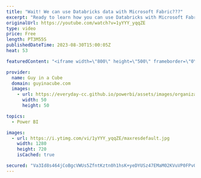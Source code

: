 ```yaml
---
title: "Wait! We can use Databricks data with Microsoft Fabric???"
excerpt: "Ready to learn how you can use Databricks with Microsoft Fabric? Patrick shows you how you can integrate the data and enable the MAGIC of Fabric while leveraging your existing Databricks implementation.   Using Azure Databricks with Microsoft Fabric and OneLake https://blog.fabric.microsoft.com/en-us/blog/using-azure-databricks-with-microsoft-fabric-and-onelake"
originalUrl: https://youtube.com/watch?v=1yYYY_yqqZE
type: video
price: Free
length: PT3M55S
publishedDateTime: 2023-08-30T15:00:05Z
heat: 53

featuredContent: "<iframe width=\"800\" height=\"500\" frameborder=\"0\" src=\"https://www.youtube.com/embed/1yYYY_yqqZE\" allow=\"accelerometer; autoplay; encrypted-media; gyroscope; picture-in-picture\" allowfullscreen></iframe>"

provider:
  name: Guy in a Cube
  domain: guyinacube.com
  images:
    - url: https://everyday-cc.github.io/powerbi/assets/images/organizations/guyinacube.com-50x50.jpg
      width: 50
      height: 50

topics:
  - Power BI

images:
  - url: https://i.ytimg.com/vi/1yYYY_yqqZE/maxresdefault.jpg
    width: 1280
    height: 720
    isCached: true

secured: "Va3Id8s464jCoBgcVWUs5ZfntKztn0h1hsK+yeDYUSz47EMaM02KVuVP0FPvQGrb/OmwmjfWhWBV3qalhJJKd9tyzNpeUV0wAtHdWiYlJ9cRETMTFEyue/q8NQkfdwUpn6paxjZi2BmkVdzMaaR79LjHAi71ABDtD3HkrALaI5v4YWS8ZlECPz6C9rjyRVN44zFfRGZdqd30SnVCszh3ddr5ZJdUhx+qnFuP3kVTs/XXKXrBmPjvSCkrYVbWAFg2/YohB/d5wUPDusjs6zRRSdfUhp4mC6XYg3ewg1JLOmfC+96WOm95Hexty9LXZF0Qz+WUPX/i+/TXf4ncW2rgK7FRk6u0LtsuTs3nypBTltP3v7lB8RirD0hl5pOiCBE8DnJlMp7Ddm/q9RHXt0WdvRARlmQRa3UrLCjRMHEC4pw=;9UX/72g6YOdG1VGpxhEhlg=="
---
```


